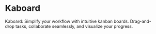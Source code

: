 # Kaboard
Kaboard: Simplify your workflow with intuitive kanban boards. Drag-and-drop tasks, collaborate seamlessly, and visualize your progress.
